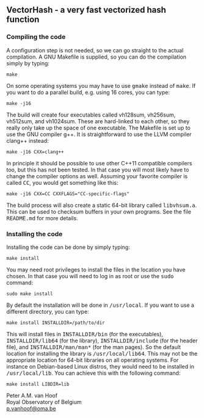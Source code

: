 ## VectorHash - a very fast vectorized hash function

### Compiling the code

A configuration step is not needed, so we can go straight to the actual
compilation. A GNU Makefile is supplied, so you can do the compilation simply by
typing:

	make

On some operating systems you may have to use <tt> gmake</tt> instead of
<tt>make</tt>. If you want to do a parallel build, e.g. using 16 cores, you can type:

	make -j16

The build will create four executables called vh128sum, vh256sum, vh512sum, and
vh1024sum. These are hard-linked to each other, so they really only take up the
space of one executable. The Makefile is set up to use the GNU compiler g++. It
is straightforward to use the LLVM compiler clang++ instead:

	make -j16 CXX=clang++

In principle it should be possible to use other C++11 compatible compilers too, but
this has not been tested. In that case you will most likely have to change the compiler
options as well. Assuming your favorite compiler is called <tt>CC</tt>, you would get
something like this:

	make -j16 CXX=CC CXXFLAGS="CC-specific-flags"

The build process will also create a static 64-bit library called <tt>libvhsum.a</tt>.
This can be used to checksum buffers in your own programs. See the file
<tt>README.md</tt> for more details.

### Installing the code

Installing the code can be done by simply typing:

	make install

You may need root privileges to install the files in the location you have chosen.
In that case you will need to log in as root or use the <tt>sudo</tt> command:

	sudo make install

By default the installation will be done in <tt>/usr/local</tt>. If you want to use a
different directory, you can type:

	make install INSTALLDIR=/path/to/dir

This will install files in <tt>INSTALLDIR/bin</tt> (for the executables),
<tt>INSTALLDIR/lib64</tt> (for the library), <tt>INSTALLDIR/include</tt> (for the
header file), and <tt>INSTALLDIR/man/man*</tt> (for the man pages). So the
default location for installing the library is <tt>/usr/local/lib64</tt>. This may not
be the appropriate location for 64-bit libraries on all operating systems. For
instance on Debian-based Linux distros, they would need to be installed in
<tt>/usr/local/lib</tt>. You can achieve this with the following command:

	make install LIBDIR=lib

Peter A.M. van Hoof   
Royal Observatory of Belgium   
p.vanhoof@oma.be
